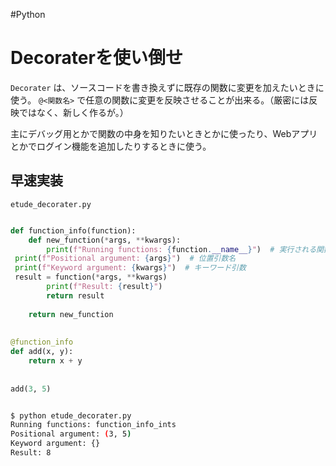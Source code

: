 #Python 

# Decoraterを使い倒せ

`Decorater` は、ソースコードを書き換えずに既存の関数に変更を加えたいときに使う。
`@<関数名>` で任意の関数に変更を反映させることが出来る。（厳密には反映ではなく、新しく作るが。）

主にデバッグ用とかで関数の中身を知りたいときとかに使ったり、Webアプリとかでログイン機能を追加したりするときに使う。


## 早速実装


`etude_decorater.py`
```python

def function_info(function):  
    def new_function(*args, **kwargs):  
        print(f"Running functions: {function.__name__}")  # 実行される関数名  
 print(f"Positional argument: {args}")  # 位置引数名  
 print(f"Keyword argument: {kwargs}")  # キーワード引数  
 result = function(*args, **kwargs)  
        print(f"Result: {result}")  
        return result  
  
    return new_function  
  
  
@function_info  
def add(x, y):  
    return x + y  
  
  
add(3, 5)

```

```Bash

$ python etude_decorater.py
Running functions: function_info_ints
Positional argument: (3, 5)
Keyword argument: {}
Result: 8


```